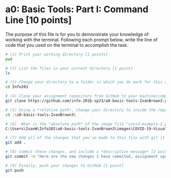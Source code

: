 # a0: Basic Tools: Part I: Command Line [10 points]

The purpose of this file is for you to demonstrate your knowledge of working with the terminal. Following each prompt below, write the line of code that you used on the terminal to accomplish the task.

```bash
# (1) Print your working directory [1 points]
pwd

# (2) List the files in your current directory [1 point]
ls

# (3) Change your directory to a folder in which you do work for this class (if you haven't created such a folder, please do so now — perhaps titled "INFO201") [1 point]
cd Info201

# (4) Clone your assignment repository from GitHub to your machine/computer [1 point]
git clone https://github.com/info-201b-sp23/a0-basic-tools-IvanBrown3.git

# (5) Using a *relative path*, change your directory to inside the repository you just cloned [1 point]
cd .\a0-basic-tools-IvanBrown3\

# (6)  What is the *absolute path* of the image file "covid-example-2.png"? (You can answer the absolute path on your own computer, or the absolute path only within the GitHub repository) [1 points]
C:\Users\IvanW\Info201\a0-basic-tools-IvanBrown3\images\COVID-19-Visualizations> .\covid-example-2.png

# (7) Add all of the changes that you've made to this file with git [1 point]
git add .

# (8) Commit these changes, and include a *descriptive message* [2 points]
git commit -m "Here are the new changes I have commited, assignment updated"

# (9) Finally, push your changes to GitHub [1 point]
git push
```
